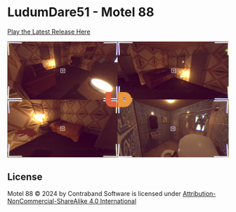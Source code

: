 # LudumDare51 - Motel 88

[Play the Latest Release Here](https://github.com/Contraband-Software/LudumDare51/releases/tag/windows-2)
 
![Screenshots](/Design/Sj5Jqk.png)

## License

Motel 88 © 2024 by Contraband Software is licensed under [Attribution-NonCommercial-ShareAlike 4.0 International](https://creativecommons.org/licenses/by-nc-sa/4.0/)
